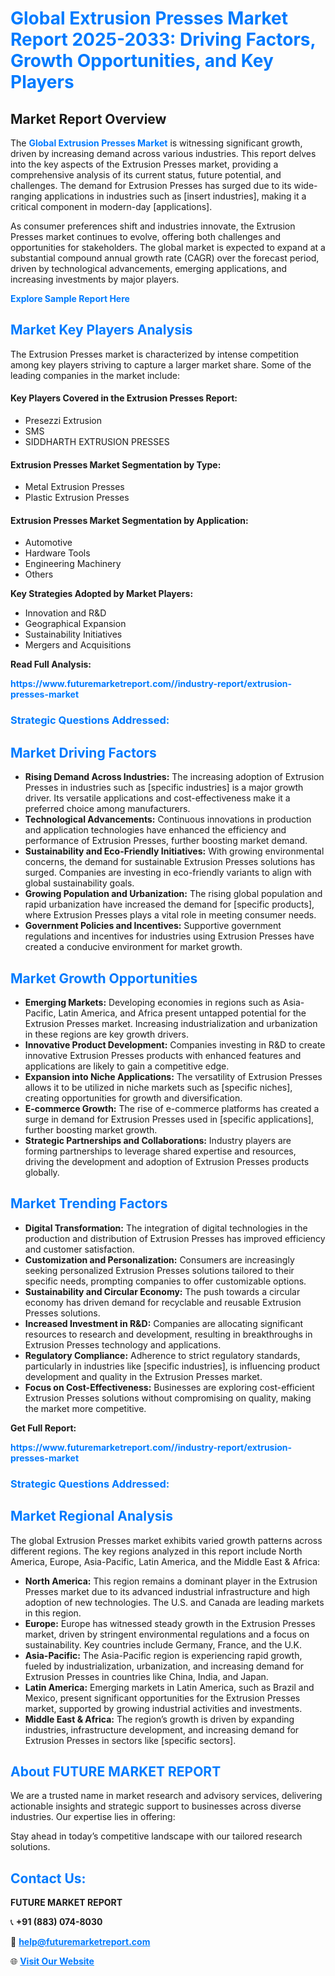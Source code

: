 <h1 style="color: #007BFF;">Global Extrusion Presses Market Report 2025-2033: Driving Factors, Growth Opportunities, and Key Players</h1>

<section id="overview">
<h2>Market Report Overview</h2>
<p>The <a href="https://www.futuremarketreport.com//industry-report/extrusion-presses-market" style="color: #007BFF; text-decoration: none;"><strong>Global Extrusion Presses Market</strong></a> is witnessing significant growth, driven by increasing demand across various industries. This report delves into the key aspects of the Extrusion Presses market, providing a comprehensive analysis of its current status, future potential, and challenges. The demand for Extrusion Presses has surged due to its wide-ranging applications in industries such as [insert industries], making it a critical component in modern-day [applications].</p>
<p>As consumer preferences shift and industries innovate, the Extrusion Presses market continues to evolve, offering both challenges and opportunities for stakeholders. The global market is expected to expand at a substantial compound annual growth rate (CAGR) over the forecast period, driven by technological advancements, emerging applications, and increasing investments by major players.</p>
</section>

<section id="overview">
<p><a href="https://www.futuremarketreport.com//request-sample/reportId=87592" style="color: #007BFF; text-decoration: none;"><strong>Explore Sample Report Here</strong></a></p>
</section>

<section id="key-players">
<h2 style="color: #007BFF;">Market Key Players Analysis</h2>
<p>The Extrusion Presses market is characterized by intense competition among key players striving to capture a larger market share. Some of the leading companies in the market include:</p>
<h4>Key Players Covered in the Extrusion Presses Report:</h4>
<ul><li>Presezzi Extrusion</li><li>SMS</li><li>SIDDHARTH EXTRUSION PRESSES</li></ul>
<h4>Extrusion Presses Market Segmentation by Type:</h4>
<ul><li>Metal Extrusion Presses</li><li>Plastic Extrusion Presses</li></ul>

<h4>Extrusion Presses Market Segmentation by Application:</h4>
<ul><li>Automotive</li><li>Hardware Tools</li><li>Engineering Machinery</li><li>Others</li></ul>
<p><strong>Key Strategies Adopted by Market Players:</strong></p>
<ul>
<li>Innovation and R&D</li>
<li>Geographical Expansion</li>
<li>Sustainability Initiatives</li>
<li>Mergers and Acquisitions</li>
</ul>
</section>

<section>
<p><strong>Read Full Analysis: </strong></p><a href="https://www.futuremarketreport.com//industry-report/extrusion-presses-market" style="color: #007BFF; text-decoration: none;"><strong>https://www.futuremarketreport.com//industry-report/extrusion-presses-market</strong></a>
<h3 style="color: #007BFF;">Strategic Questions Addressed:</h3>
</section>

<section id="driving-factors">
<h2 style="color: #007BFF;">Market Driving Factors</h2>
<ul>
<li><strong>Rising Demand Across Industries:</strong> The increasing adoption of Extrusion Presses in industries such as [specific industries] is a major growth driver. Its versatile applications and cost-effectiveness make it a preferred choice among manufacturers.</li>
<li><strong>Technological Advancements:</strong> Continuous innovations in production and application technologies have enhanced the efficiency and performance of Extrusion Presses, further boosting market demand.</li>
<li><strong>Sustainability and Eco-Friendly Initiatives:</strong> With growing environmental concerns, the demand for sustainable Extrusion Presses solutions has surged. Companies are investing in eco-friendly variants to align with global sustainability goals.</li>
<li><strong>Growing Population and Urbanization:</strong> The rising global population and rapid urbanization have increased the demand for [specific products], where Extrusion Presses plays a vital role in meeting consumer needs.</li>
<li><strong>Government Policies and Incentives:</strong> Supportive government regulations and incentives for industries using Extrusion Presses have created a conducive environment for market growth.</li>
</ul>
</section>

<section id="growth-opportunities">
<h2 style="color: #007BFF;">Market Growth Opportunities</h2>
<ul>
<li><strong>Emerging Markets:</strong> Developing economies in regions such as Asia-Pacific, Latin America, and Africa present untapped potential for the Extrusion Presses market. Increasing industrialization and urbanization in these regions are key growth drivers.</li>
<li><strong>Innovative Product Development:</strong> Companies investing in R&D to create innovative Extrusion Presses products with enhanced features and applications are likely to gain a competitive edge.</li>
<li><strong>Expansion into Niche Applications:</strong> The versatility of Extrusion Presses allows it to be utilized in niche markets such as [specific niches], creating opportunities for growth and diversification.</li>
<li><strong>E-commerce Growth:</strong> The rise of e-commerce platforms has created a surge in demand for Extrusion Presses used in [specific applications], further boosting market growth.</li>
<li><strong>Strategic Partnerships and Collaborations:</strong> Industry players are forming partnerships to leverage shared expertise and resources, driving the development and adoption of Extrusion Presses products globally.</li>
</ul>
</section>

<section id="trending-factors">
<h2 style="color: #007BFF;">Market Trending Factors</h2>
<ul>
<li><strong>Digital Transformation:</strong> The integration of digital technologies in the production and distribution of Extrusion Presses has improved efficiency and customer satisfaction.</li>
<li><strong>Customization and Personalization:</strong> Consumers are increasingly seeking personalized Extrusion Presses solutions tailored to their specific needs, prompting companies to offer customizable options.</li>
<li><strong>Sustainability and Circular Economy:</strong> The push towards a circular economy has driven demand for recyclable and reusable Extrusion Presses solutions.</li>
<li><strong>Increased Investment in R&D:</strong> Companies are allocating significant resources to research and development, resulting in breakthroughs in Extrusion Presses technology and applications.</li>
<li><strong>Regulatory Compliance:</strong> Adherence to strict regulatory standards, particularly in industries like [specific industries], is influencing product development and quality in the Extrusion Presses market.</li>
<li><strong>Focus on Cost-Effectiveness:</strong> Businesses are exploring cost-efficient Extrusion Presses solutions without compromising on quality, making the market more competitive.</li>
</ul>
</section>

<section>
<p><strong>Get Full Report: </strong></p><a href="https://www.futuremarketreport.com//industry-report/extrusion-presses-market" style="color: #007BFF; text-decoration: none;"><strong>https://www.futuremarketreport.com//industry-report/extrusion-presses-market</strong></a>
<h3 style="color: #007BFF;">Strategic Questions Addressed:</h3>
</section>


<section id="regional-analysis">
<h2 style="color: #007BFF;">Market Regional Analysis</h2>
<p>The global Extrusion Presses market exhibits varied growth patterns across different regions. The key regions analyzed in this report include North America, Europe, Asia-Pacific, Latin America, and the Middle East & Africa:</p>
<ul>
<li><strong>North America:</strong> This region remains a dominant player in the Extrusion Presses market due to its advanced industrial infrastructure and high adoption of new technologies. The U.S. and Canada are leading markets in this region.</li>
<li><strong>Europe:</strong> Europe has witnessed steady growth in the Extrusion Presses market, driven by stringent environmental regulations and a focus on sustainability. Key countries include Germany, France, and the U.K.</li>
<li><strong>Asia-Pacific:</strong> The Asia-Pacific region is experiencing rapid growth, fueled by industrialization, urbanization, and increasing demand for Extrusion Presses in countries like China, India, and Japan.</li>
<li><strong>Latin America:</strong> Emerging markets in Latin America, such as Brazil and Mexico, present significant opportunities for the Extrusion Presses market, supported by growing industrial activities and investments.</li>
<li><strong>Middle East & Africa:</strong> The region’s growth is driven by expanding industries, infrastructure development, and increasing demand for Extrusion Presses in sectors like [specific sectors].</li>
</ul>
</section>

<footer>
<h2 style="color: #007BFF;">About FUTURE MARKET REPORT</h2>
<p>We are a trusted name in market research and advisory services, delivering actionable insights and strategic support to businesses across diverse industries. Our expertise lies in offering:</p>

<p>Stay ahead in today’s competitive landscape with our tailored research solutions.</p>

<h2 style="color: #007BFF;">Contact Us:</h2>
<p><strong>FUTURE MARKET REPORT</strong></p>
<p>📞 <strong>+91 (883) 074-8030</strong></p>
<p>📧 <strong><a href="mailto:help@futuremarketreport.com" style="color: #007BFF;">help@futuremarketreport.com</a></strong></p>
<p>🌐 <strong><a href="https://www.futuremarketreport.com/" style="color: #007BFF;">Visit Our Website</a></strong></p>
</footer>